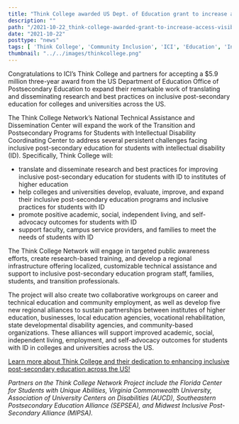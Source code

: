 ```yaml
---
title: "Think College awarded US Dept. of Education grant to increase access to and visibility of inclusive post-secondary education programs nationwide"
description: ""
path: "/2021-10-22_think-college-awarded-grant-to-increase-access-visibility-of-inclusive-post-secondary-education-programs.md"
date: "2021-10-22"
posttype: "news"
tags: [ 'Think College', 'Community Inclusion', 'ICI', 'Education', 'Inclusive']
thumbnail: "../../images/thinkcollege.png"
---
```


Congratulations to ICI’s Think College and partners for accepting a $5.9 million three-year award from the US Department of Education Office of Postsecondary Education to expand their remarkable work of translating and disseminating research and best practices on inclusive post-secondary education for colleges and universities across the US.

The Think College Network’s National Technical Assistance and Dissemination Center will expand the work of the Transition and Postsecondary Programs for Students with Intellectual Disability Coordinating Center to address several persistent challenges facing inclusive post-secondary education for students with intellectual disability (ID). Specifically, Think College will:

*   translate and disseminate research and best practices for improving inclusive post-secondary education for students with ID to institutes of higher education
*   help colleges and universities develop, evaluate, improve, and expand their inclusive post-secondary education programs and inclusive practices for students with ID
*   promote positive academic, social, independent living, and self-advocacy outcomes for students with ID
*   support faculty, campus service providers, and families to meet the needs of students with ID

The Think College Network will engage in targeted public awareness efforts, create research-based training, and develop a regional infrastructure offering localized, customizable technical assistance and support to inclusive post-secondary education program staff, families, students, and transition professionals.

The project will also create two collaborative workgroups on career and technical education and community employment, as well as develop five new regional alliances to sustain partnerships between institutes of higher education, businesses, local education agencies, vocational rehabilitation, state developmental disability agencies, and community-based organizations. These alliances will support improved academic, social, independent living, employment, and self-advocacy outcomes for students with ID in colleges and universities across the US.

[Learn more about Think College and their dedication to enhancing inclusive post-secondary education across the US!](https://thinkcollege.net/)


_Partners on the Think College Network Project include the Florida Center for Students with Unique Abilities, Virginia Commonwealth University, Association of University Centers on Disabilities (AUCD), Southeastern Postsecondary Education Alliance (SEPSEA), and Midwest Inclusive Post-Secondary Alliance (MIPSA)._




